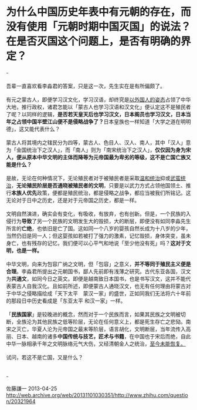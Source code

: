 # 为什么中国历史年表中有元朝的存在，而没有使用「元朝时期中国灭国」的说法？在是否灭国这个问题上，是否有明确的界定？

<div class="zm-editable-content clearfix">-<br><br>吾辈一直喜欢看李淼君的答案，只是这一次，先生实在是有所偏颇了。<br><br>有元之蒙古人，即便学习汉文化，学习汉语，却终究是<u>以外国人的姿态</u>占领了中华大地，推行政权，诸君怎能以「蒙古人也学习汉语和汉文化」便认定这不是殖民者了呢？以同样的逻辑，<b>是否若天皇天后也学习汉文，日本阁员也学习汉文，日本当年之占领中国半壁江山便不是侵略战争了？</b>日本皇族也一样知道「大学之道在明明德」，这又能代表什么？<br><br>蒙古人将其境内之辖民分为四等，蒙古人、色目人、汉人、南人，其中「汉人」意为「金国统治下之汉人」，而「南人」则为「南宋统治下之汉人」，<b>仅仅因为身为宋人，便从原本中华文明的主体而降等为元帝国最为卑劣的等级，这不是亡国亡族又能是什么？</b><br><br>是故，无论在何种情况下，无论殖民者对于被殖民者是采取<u>温和统治</u>抑或<u>武蛮统治</u>，<b>无论殖民阶层是否通晓被殖民者的文明</b>，只要是以武力方式占领他国领土、推行<b>本族人优先</b>政策，便都是殖民统治，都是侵略之战争，都应当被我们所铭记。这无论对于日中之历史，还是对于元帝国之历史，都是一样。<br><br>文明自然演进，确实会有变化，有吸收，有放弃，也有创新。但是，一个民族的入侵行为<b>导致</b>了另一个民族的文明发生大的毁损，大的断层，即便没有如同李淼先生所言的<b>亡绝</b>，也依旧是亡了国。这如同一个八岁的婴孩自然长成为十八岁的少年，当然仍旧是同一人；但这婴孩如若被打了强力的激素，记忆毁损，身体突变，虽未身亡，也有残存的记忆，我们便可以心平气和地说「至少他没有死」吗？<b>这对于文明，也是一样。</b><br><br>中华文明，向来为包容广纳之文明，但「包容」之意义，<b>并不等同于殖民主义便是合理</b>。李淼君所提出之元朝国书，鄙人先前即有浅薄之研究。古代东亚各国，汉文为<b>共通文</b>，如同今日之英文。即便是越南致日本国书，也是书写汉文，这并不能代表蒙古人自我汉化。且如前所述，即便蒙古人通晓汉文，也无有任何理由将蒙古对于中华之侵略描绘成「天下太平　蒙汉一家」的盛世，正如同我们无法将六十年前的那段日中历史看成是「东亚太平  和汉一家」一样。<br><br>「<b>民族国家</b>」是较晚进的概念，然而对于一个民族而言，如果其民族之文明被切断，全族沦为其他民族之低等阶层，无论在任何意义上，都是死生存亡之悲恸。南宋之灭亡，华夏人沦为元帝国之最末等阶层，语言胡化，文明断层，当年流传入高丽、日本、越南的诸多<b>中国传统与技艺，匠术与书籍</b>，在中国也于宋后而绝，自此中华一脉相承千年之文明脉络元气大伤，又经清朝金人之统治，<u>至今未能恢复。</u><br><br>试问，若这不是亡国，又是什么？<br><br><br>-</div>

佐藤謙一 2013-04-25 http://web.archive.org/web/20131101030351/http://www.zhihu.com/question/20321964